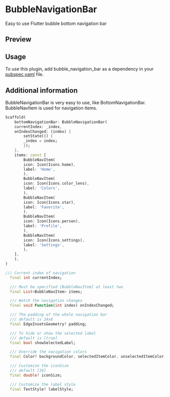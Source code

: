 # BubbleNavigationBar

Easy to use Flutter bubble bottom navigation bar

## Preview

<!-- <img src="https://raw.githubusercontent.com/AllinMobile/SnakeBottomNavigationBar/master/preview/preview.gif" height="500em"> -->

## Usage

To use this plugin, add bubble_navigation_bar as a dependency in your [pubspec.yaml](https://flutter.io/using-packages/) file.

## Additional information

BubbleNavigationBar is very easy to use, like BottomNavigationBar. BubbleNavItem is used for navigation items.

```dart
Scaffold(
    bottomNavigationBar: BubbleNavigationBar(
    currentIndex: _index,
    onIndexChanged: (index) {
        setState(() {
        _index = index;
        });
    },
    items: const [
        BubbleNavItem(
        icon: Icon(Icons.home),
        label: 'Home',
        ),
        BubbleNavItem(
        icon: Icon(Icons.color_lens),
        label: 'Colors',
        ),
        BubbleNavItem(
        icon: Icon(Icons.star),
        label: 'Favorite',
        ),
        BubbleNavItem(
        icon: Icon(Icons.person),
        label: 'Profile',
        ),
        BubbleNavItem(
        icon: Icon(Icons.settings),
        label: 'Settings',
        ),
    ],
    ),
)
```

```dart
/// Current index of navigation
  final int currentIndex;

  /// Must be specified [BubbleNavItem] at least two
  final List<BubbleNavItem> items;

  /// Watch the navigation changes
  final void Function(int index) onIndexChanged;

  /// The padding of the whole navigation bar
  /// default is 24x8
  final EdgeInsetsGeometry? padding;

  /// To hide or show the selected label
  /// default is [true]
  final bool showSelectedLabel;

  /// Override the navigation colors
  final Color? backgroundColor, selectedItemColor, unselectedItemColor;

  /// Customize the iconSize
  /// default [24]
  final double? iconSize;

  /// Customize the label style
  final TextStyle? labelStyle;
```

